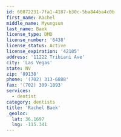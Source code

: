 ```yaml
---
id: 60872231-7fa1-4187-b30c-5ba844ba4c0b
first_name: Rachel
middle_name: Myungsun
last_name: Baek
license_type: DMD
license_number: '6438'
license_status: Active
license_expiration: '42185'
address: '11222 Tribiani Ave'
city: 'Las Vegas'
state: NV
zip: '89138'
phone: '(702) 313-6888'
fax: '(702) 309-1893'
services:
  - dentist
category: dentists
title: 'Rachel Baek'
_geoloc:
  lat: 36.1697
  lng: -115.341
---
```

